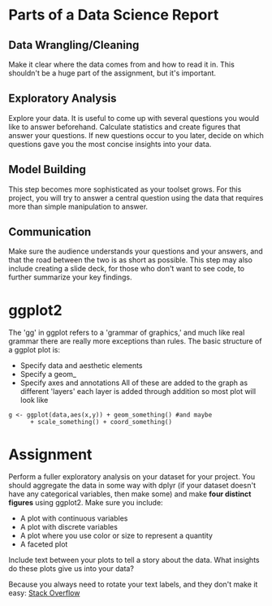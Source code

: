 # Parts of a Data Science Report
## Data Wrangling/Cleaning
Make it clear where the data comes from and how to read it in. This shouldn't be a huge part of the assignment, but it's important.

## Exploratory Analysis
Explore your data. It is useful to come up with several questions you would like to answer beforehand. Calculate statistics and create figures that answer your questions. If new questions occur to you later, decide on which questions gave you the most concise insights into your data.

## Model Building
This step becomes more sophisticated as your toolset grows. For this project, you will try to answer a central question using the data that requires more than simple manipulation to answer.

## Communication
Make sure the audience understands your questions and your answers, and that the road between the two is as short as possible. This step may also include creating a slide deck, for those who don't want to see code, to further summarize your key findings.

# ggplot2
The 'gg' in ggplot refers to a 'grammar of graphics,' and much like real grammar there are really more exceptions than rules. The basic structure of a ggplot plot is:
- Specify data and aesthetic elements
- Specify a geom_
- Specify axes and annotations
All of these are added to the graph as different 'layers' each layer is added through addition so most plot will look like
```{r}
g <- ggplot(data,aes(x,y)) + geom_something() #and maybe 
      + scale_something() + coord_something()
```
# Assignment
Perform a fuller exploratory analysis on your dataset for your project. You should aggregate the data in some way with dplyr (if your dataset doesn't have any categorical variables, then make some) and make **four distinct figures** using ggplot2. Make sure you include:
- A plot with continuous variables
- A plot with discrete variables
- A plot where you use color or size to represent a quantity
- A faceted plot

Include text between your plots to tell a story about the data. What insights do these plots give us into your data?

Because you always need to rotate your text labels, and they don't make it easy: [Stack Overflow](https://stackoverflow.com/questions/1330989/rotating-and-spacing-axis-labels-in-ggplot2)
